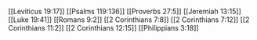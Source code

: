 [[Leviticus 19:17]]
[[Psalms 119:136]]
[[Proverbs 27:5]]
[[Jeremiah 13:15]]
[[Luke 19:41]]
[[Romans 9:2]]
[[2 Corinthians 7:8]]
[[2 Corinthians 7:12]]
[[2 Corinthians 11:2]]
[[2 Corinthians 12:15]]
[[Philippians 3:18]]
